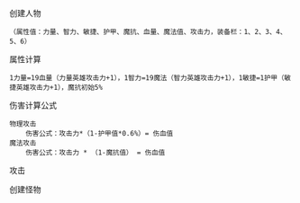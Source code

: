 
创建人物

    （属性值：力量、智力、敏捷、护甲、魔抗、血量、魔法值、攻击力，装备栏：1、2、3、4、5、6）
属性计算

    1力量=19血量（力量英雄攻击力+1），1智力=19魔法（智力英雄攻击力+1），1敏捷=1护甲（敏捷英雄攻击力+1），魔抗初始5%
伤害计算公式

    物理攻击
        伤害公式：攻击力*（1-护甲值*0.6%）= 伤血值
    魔法攻击
        伤害公式：攻击力 * （1-魔抗值） = 伤血值
攻击
    
创建怪物
    
